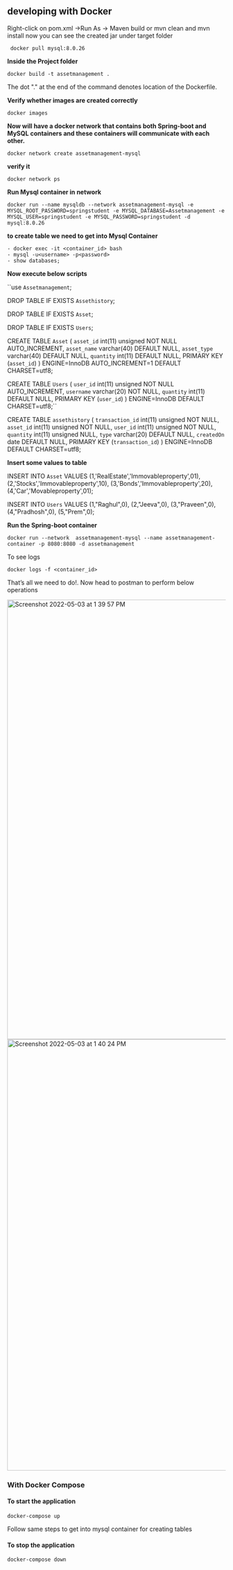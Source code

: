 ## developing with Docker

Right-click on pom.xml →Run As → Maven build
or mvn clean and mvn install now you can see the created jar under target folder
```
 docker pull mysql:8.0.26
```
**Inside the Project folder**
```
docker build -t assetmanagement .
```
The dot "." at the end of the command denotes location of the Dockerfile.

**Verify whether images are created correctly**

```
docker images
```

**Now will have a docker network that contains both Spring-boot and MySQL containers and these containers will communicate with each other.**

```
docker network create assetmanagement-mysql
```
**verify it**
```
docker network ps

```
**Run Mysql container in network**
```
docker run --name mysqldb --network assetmanagement-mysql -e MYSQL_ROOT_PASSWORD=springstudent -e MYSQL_DATABASE=Assetmanagement -e MYSQL_USER=springstudent -e MYSQL_PASSWORD=springstudent -d mysql:8.0.26
```

**to create table we need to get into Mysql Container**

```
- docker exec -it <container_id> bash
- mysql -u<username> -p<password>
- show databases;
```
**Now execute below scripts**

``use `Assetmanagement`;

DROP TABLE IF EXISTS `Assethistory`;

DROP TABLE IF EXISTS `Asset`;

DROP TABLE IF EXISTS `Users`;

CREATE TABLE `Asset` (
`asset_id` int(11) unsigned NOT NULL AUTO_INCREMENT,
`asset_name` varchar(40) DEFAULT NULL,
`asset_type` varchar(40) DEFAULT NULL,
`quantity` int(11) DEFAULT NULL,
PRIMARY KEY (`asset_id`)
) ENGINE=InnoDB AUTO_INCREMENT=1 DEFAULT CHARSET=utf8;

CREATE TABLE `Users` (
`user_id` int(11) unsigned NOT NULL AUTO_INCREMENT,
`username` varchar(20) NOT NULL,
`quantity` int(11) DEFAULT NULL,
PRIMARY KEY (`user_id`)
) ENGINE=InnoDB DEFAULT CHARSET=utf8;``

CREATE TABLE `assethistory` (
`transaction_id` int(11) unsigned NOT NULL,
`asset_id` int(11) unsigned NOT NULL,
`user_id` int(11) unsigned NOT NULL,
`quantity` int(11) unsigned NULL,
`type` varchar(20) DEFAULT NULL,
`createdOn` date DEFAULT NULL,
PRIMARY KEY (`transaction_id`)
) ENGINE=InnoDB DEFAULT CHARSET=utf8;

**Insert some values to table**

INSERT INTO `Asset` VALUES
(1,'RealEstate','Immovableproperty',01),
(2,'Stocks','Immovableproperty',10),
(3,'Bonds','Immovableproperty',20),
(4,'Car','Movableproperty',01);


INSERT INTO `Users` VALUES
(1,"Raghul",0),
(2,"Jeeva",0),
(3,"Praveen",0),
(4,"Pradhosh",0),
(5,"Prem",0);


**Run the Spring-boot container**

```
docker run --network  assetmanagement-mysql --name assetmanagement-container -p 8080:8080 -d assetmanagement
```

To see logs
```
docker logs -f <container_id> 
```
That’s all we need to do!.
Now head to postman to perform below operations

<img width="1012" alt="Screenshot 2022-05-03 at 1 39 57 PM" src="https://user-images.githubusercontent.com/62843185/166422107-75439b6b-6365-4eac-ae05-2c289a1f244c.png">

<img width="993" alt="Screenshot 2022-05-03 at 1 40 24 PM" src="https://user-images.githubusercontent.com/62843185/166422153-eed37f19-736a-4217-aee4-37290e3f4b4b.png">



### With Docker Compose

#### To start the application
```
docker-compose up
```
Follow same steps to get into mysql container for creating tables

#### To stop the application
```
docker-compose down
```
